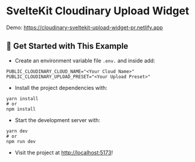 # SvelteKit Cloudinary Upload Widget

Demo: <https://cloudinary-sveltekit-upload-widget-pr.netlify.app>

## 🚀 Get Started with This Example

* Create an environment variable file `.env.` and inside add:
```
PUBLIC_CLOUDINARY_CLOUD_NAME="<Your Cloud Name>"
PUBLIC_CLOUDINARY_UPLOAD_PRESET="<Your Upload Preset>"
```

* Install the project dependencies with:

```
yarn install
# or
npm install
```

* Start the development server with:

```
yarn dev
# or
npm run dev
```

* Visit the project at <http://localhost:5173>!
